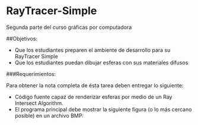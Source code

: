 # RayTracer-Simple
Segunda parte del curso gráficas por computadora

##Objetivos:

- Que los estudiantes preparen el ambiente de desarrollo para su RayTracer Simple
- Que los estudiantes puedan dibujar esferas con sus materiales difusos

###Requerimientos:

Para obtener la nota completa de ésta tarea deben entregar lo siguiente:

- Código fuente capaz de renderizar esferas por medio de un Ray Intersect Algorithm.
- El programa principal debe mostrar la siguiente figura (o lo más cercano posible) en un archivo BMP:
